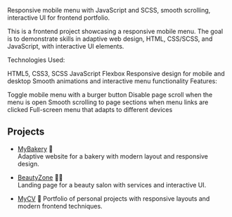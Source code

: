 Responsive mobile menu with JavaScript and SCSS, smooth scrolling, interactive UI for frontend portfolio.

This is a frontend project showcasing a responsive mobile menu. The goal is to demonstrate skills in adaptive web design, HTML, CSS/SCSS, and JavaScript, with interactive UI elements.

Technologies Used:

HTML5, CSS3, SCSS
JavaScript
Flexbox
Responsive design for mobile and desktop
Smooth animations and interactive menu functionality
Features:

Toggle mobile menu with a burger button
Disable page scroll when the menu is open
Smooth scrolling to page sections when menu links are clicked
Full-screen menu that adapts to different devices

## Projects

- [MyBakery](https://bohdan1206.github.io/My-Portfolio/MyBakery/) 🍞  
  Adaptive website for a bakery with modern layout and responsive design.

- [BeautyZone](https://bohdan1206.github.io/My-Portfolio/BeautyZone/) 💆‍♀️  
  Landing page for a beauty salon with services and interactive UI.

- [MyCV](https://bohdan1206.github.io/My-Portfolio/MyCV/) 📂
  Portfolio of personal projects with responsive layouts and modern frontend techniques.
